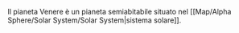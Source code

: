 Il pianeta Venere è un pianeta semiabitabile situato nel [[Map/Alpha Sphere/Solar System/Solar System|sistema solare]].
